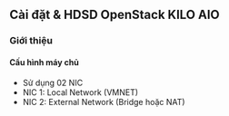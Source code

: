 ## Cài đặt & HDSD OpenStack KILO AIO

### Giới thiệu

#### Cấu hình máy chủ

- Sử dụng 02 NIC
 - NIC 1: Local Network (VMNET)
 - NIC 2: External Network (Bridge hoặc NAT)



